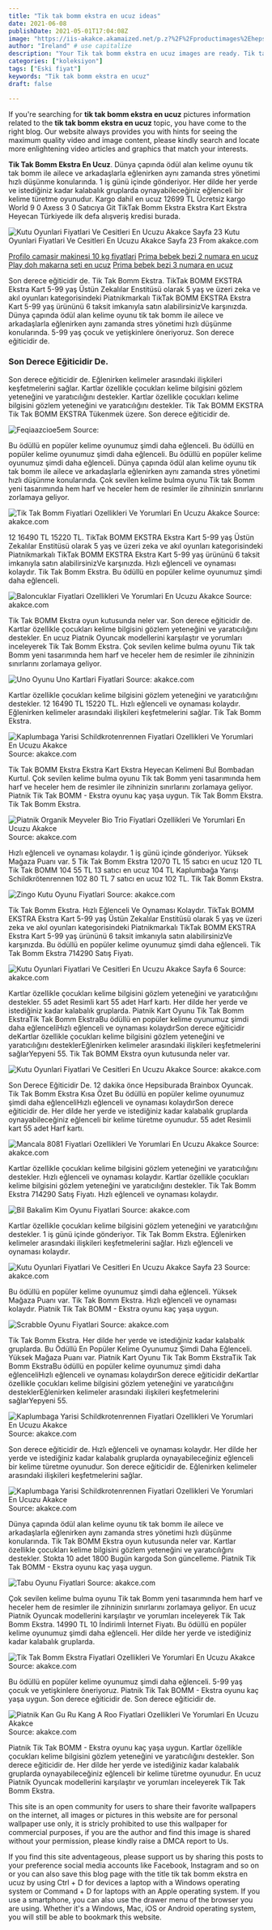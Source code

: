 ```yaml
---
title: "Tik tak bomm ekstra en ucuz ideas"
date: 2021-06-08
publishDate: 2021-05-01T17:04:08Z
image: "https://iis-akakce.akamaized.net/p.z?%2F%2Fproductimages%2Ehepsiburada%2Enet%2Fs%2F28%2F600%2F10230057107506%2Ejpg"
author: "Ireland" # use capitalize
description: "Your Tik tak bomm ekstra en ucuz images are ready. Tik tak bomm ekstra en ucuz are a topic that is being searched for and liked by netizens today. You can Get the Tik tak bomm ekstra en ucuz files here. Find and Download all royalty-free photos and vectors."
categories: ["koleksiyon"]
tags: ["Eski fiyat"]
keywords: "Tik tak bomm ekstra en ucuz"
draft: false

---
```


If you're searching for **tik tak bomm ekstra en ucuz** pictures information related to the **tik tak bomm ekstra en ucuz** topic, you have come to the right  blog.  Our website always  provides you with  hints  for seeing  the maximum  quality video and image  content, please kindly search and locate more enlightening video articles and graphics  that match your interests.

**Tik Tak Bomm Ekstra En Ucuz**. Dünya çapında ödül alan kelime oyunu tik tak bomm ile ailece ve arkadaşlarla eğlenirken aynı zamanda stres yönetimi hızlı düşünme konularında. 1 iş günü içinde gönderiyor. Her dilde her yerde ve istediğiniz kadar kalabalık gruplarda oynayabileceğiniz eğlenceli bir kelime türetme oyunudur. Kargo dahil en ucuz 12699 TL Ücretsiz kargo World 9 0 Axess 3 0 Satıcıya Git TikTak Bomm Ekstra Ekstra Kart Ekstra Heyecan Türkiyede ilk defa alışveriş kredisi burada.

![Kutu Oyunlari Fiyatlari Ve Cesitleri En Ucuzu Akakce Sayfa 23](https://cdn.akakce.com/ravensburger/cool-runnings-x.jpg "Kutu Oyunlari Fiyatlari Ve Cesitleri En Ucuzu Akakce Sayfa 23")
Kutu Oyunlari Fiyatlari Ve Cesitleri En Ucuzu Akakce Sayfa 23 From akakce.com

[Profilo camasir makinesi 10 kg fiyatlari](/profilo-camasir-makinesi-10-kg-fiyatlari/)
[Prima bebek bezi 2 numara en ucuz](/prima-bebek-bezi-2-numara-en-ucuz/)
[Play doh makarna seti en ucuz](/play-doh-makarna-seti-en-ucuz/)
[Prima bebek bezi 3 numara en ucuz](/prima-bebek-bezi-3-numara-en-ucuz/)

Son derece eğiticidir de. Tik Tak Bomm Ekstra. TikTak BOMM EKSTRA Ekstra Kart 5-99 yaş Üstün Zekalılar Enstitüsü olarak 5 yaş ve üzeri zeka ve akıl oyunları kategorisindeki Piatnikmarkalı TikTak BOMM EKSTRA Ekstra Kart 5-99 yaş ürününü 6 taksit imkanıyla satın alabilirsinizVe karşınızda. Dünya çapında ödül alan kelime oyunu tik tak bomm ile ailece ve arkadaşlarla eğlenirken aynı zamanda stres yönetimi hızlı düşünme konularında. 5-99 yaş çocuk ve yetişkinlere öneriyoruz. Son derece eğiticidir de.

### Son Derece Eğiticidir De.

Son derece eğiticidir de. Eğlenirken kelimeler arasındaki ilişkileri keşfetmelerini sağlar. Kartlar özellikle çocukları kelime bilgisini gözlem yeteneğini ve yaratıcılığını destekler. Kartlar özellikle çocukları kelime bilgisini gözlem yeteneğini ve yaratıcılığını destekler. Tik Tak BOMM EKSTRA Tik Tak BOMM EKSTRA Tükenmek üzere. Son derece eğiticidir de.


![Feqiaazcioe5em](https://cdn.akakce.com/_bro/3310/14141/14141_4_159211_275275x.jpg "Feqiaazcioe5em")
Source: 

Bu ödüllü en popüler kelime oyunumuz şimdi daha eğlenceli. Bu ödüllü en popüler kelime oyunumuz şimdi daha eğlenceli. Bu ödüllü en popüler kelime oyunumuz şimdi daha eğlenceli. Dünya çapında ödül alan kelime oyunu tik tak bomm ile ailece ve arkadaşlarla eğlenirken aynı zamanda stres yönetimi hızlı düşünme konularında. Çok sevilen kelime bulma oyunu Tik tak Bomm yeni tasarımında hem harf ve heceler hem de resimler ile zihninizin sınırlarını zorlamaya geliyor.

![Tik Tak Bomm Fiyatlari Ozellikleri Ve Yorumlari En Ucuzu Akakce](https://cdn.akakce.com/piatnik/tik-tak-bomm-z.jpg "Tik Tak Bomm Fiyatlari Ozellikleri Ve Yorumlari En Ucuzu Akakce")
Source: akakce.com

12 16490 TL 15220 TL. TikTak BOMM EKSTRA Ekstra Kart 5-99 yaş Üstün Zekalılar Enstitüsü olarak 5 yaş ve üzeri zeka ve akıl oyunları kategorisindeki Piatnikmarkalı TikTak BOMM EKSTRA Ekstra Kart 5-99 yaş ürününü 6 taksit imkanıyla satın alabilirsinizVe karşınızda. Hızlı eğlenceli ve oynaması kolaydır. Tik Tak Bomm Ekstra. Bu ödüllü en popüler kelime oyunumuz şimdi daha eğlenceli.

![Baloncuklar Fiyatlari Ozellikleri Ve Yorumlari En Ucuzu Akakce](https://cdn.akakce.com/piatnik/baloncuklar-z.jpg "Baloncuklar Fiyatlari Ozellikleri Ve Yorumlari En Ucuzu Akakce")
Source: akakce.com

Tik Tak BOMM Ekstra oyun kutusunda neler var. Son derece eğiticidir de. Kartlar özellikle çocukları kelime bilgisini gözlem yeteneğini ve yaratıcılığını destekler. En ucuz Piatnik Oyuncak modellerini karşılaştır ve yorumları inceleyerek Tik Tak Bomm Ekstra. Çok sevilen kelime bulma oyunu Tik tak Bomm yeni tasarımında hem harf ve heceler hem de resimler ile zihninizin sınırlarını zorlamaya geliyor.

![Uno Oyunu Uno Kartlari Fiyatlari](https://cdn.akakce.com/mattel/uno-kartlar-x.jpg "Uno Oyunu Uno Kartlari Fiyatlari")
Source: akakce.com

Kartlar özellikle çocukları kelime bilgisini gözlem yeteneğini ve yaratıcılığını destekler. 12 16490 TL 15220 TL. Hızlı eğlenceli ve oynaması kolaydır. Eğlenirken kelimeler arasındaki ilişkileri keşfetmelerini sağlar. Tik Tak Bomm Ekstra.

![Kaplumbaga Yarisi Schildkrotenrennen Fiyatlari Ozellikleri Ve Yorumlari En Ucuzu Akakce](https://cdn.akakce.com/piatnik/kaplumbaga-yarisi-schildkrotenrennen-1-z.jpg "Kaplumbaga Yarisi Schildkrotenrennen Fiyatlari Ozellikleri Ve Yorumlari En Ucuzu Akakce")
Source: akakce.com

Tik Tak BOMM Ekstra Ekstra Kart Ekstra Heyecan Kelimeni Bul Bombadan Kurtul. Çok sevilen kelime bulma oyunu Tik tak Bomm yeni tasarımında hem harf ve heceler hem de resimler ile zihninizin sınırlarını zorlamaya geliyor. Piatnik Tik Tak BOMM - Ekstra oyunu kaç yaşa uygun. Tik Tak Bomm Ekstra. Tik Tak Bomm Ekstra.

![Piatnik Organik Meyveler Bio Trio Fiyatlari Ozellikleri Ve Yorumlari En Ucuzu Akakce](https://iis-akakce.akamaized.net/p.z?%2F%2Fcdn03%2Eciceksepeti%2Ecom%2Fcicek%2Fkc6489359%2D1%2FM%2Fpiatnik%2Dorganik%2Dmeyveler%2Dbio%2Dtrio%2Dkc6489359%2D1%2D52f0b5a30b74444e8872d6036ec532d6%2Ejpg "Piatnik Organik Meyveler Bio Trio Fiyatlari Ozellikleri Ve Yorumlari En Ucuzu Akakce")
Source: akakce.com

Hızlı eğlenceli ve oynaması kolaydır. 1 iş günü içinde gönderiyor. Yüksek Mağaza Puanı var. 5 Tik Tak Bomm Ekstra 12070 TL 15 satıcı en ucuz 120 TL Tik Tak BOMM 104 55 TL 13 satıcı en ucuz 104 TL Kaplumbağa Yarışı Schildkrötenrennen 102 80 TL 7 satıcı en ucuz 102 TL. Tik Tak Bomm Ekstra.

![Zingo Kutu Oyunu Fiyatlari](https://iis-akakce.akamaized.net/p.x?%2F%2Fwww%2Etoysall%2Ecom%2Etr%2FUploads%2FUrunResimleri%2Fzingohobi%2Degitimhed571%2D234e77%2Ejpg "Zingo Kutu Oyunu Fiyatlari")
Source: akakce.com

Tik Tak Bomm Ekstra. Hızlı Eğlenceli Ve Oynaması Kolaydır. TikTak BOMM EKSTRA Ekstra Kart 5-99 yaş Üstün Zekalılar Enstitüsü olarak 5 yaş ve üzeri zeka ve akıl oyunları kategorisindeki Piatnikmarkalı TikTak BOMM EKSTRA Ekstra Kart 5-99 yaş ürününü 6 taksit imkanıyla satın alabilirsinizVe karşınızda. Bu ödüllü en popüler kelime oyunumuz şimdi daha eğlenceli. Tik Tak Bomm Ekstra 714290 Satış Fiyatı.

![Kutu Oyunlari Fiyatlari Ve Cesitleri En Ucuzu Akakce Sayfa 6](https://cdn.akakce.com/thinkfun/zingo-ingilizce-x.jpg "Kutu Oyunlari Fiyatlari Ve Cesitleri En Ucuzu Akakce Sayfa 6")
Source: akakce.com

Kartlar özellikle çocukları kelime bilgisini gözlem yeteneğini ve yaratıcılığını destekler. 55 adet Resimli kart 55 adet Harf kartı. Her dilde her yerde ve istediğiniz kadar kalabalık gruplarda. Piatnik Kart Oyunu Tik Tak Bomm EkstraTik Tak Bomm EkstraBu ödüllü en popüler kelime oyunumuz şimdi daha eğlenceliHızlı eğlenceli ve oynaması kolaydırSon derece eğiticidir deKartlar özellikle çocukları kelime bilgisini gözlem yeteneğini ve yaratıcılığını desteklerEğlenirken kelimeler arasındaki ilişkileri keşfetmelerini sağlarYepyeni 55. Tik Tak BOMM Ekstra oyun kutusunda neler var.

![Kutu Oyunlari Fiyatlari Ve Cesitleri En Ucuzu Akakce](https://iis-akakce.akamaized.net/p.x?%2F%2Fcdn03%2Eciceksepeti%2Ecom%2Fcicek%2Fkcm23497445%2D1%2FM%2Fphlat%2Dball%2Dv3%2Dturuncu%2Dkcm23497445%2D1%2D2fa8b5b706374e8fa6ef518e11966495%2Ejpg "Kutu Oyunlari Fiyatlari Ve Cesitleri En Ucuzu Akakce")
Source: akakce.com

Son Derece Eğiticidir De. 12 dakika önce Hepsiburada Brainbox Oyuncak. Tik Tak Bomm Ekstra Kısa Özet Bu ödüllü en popüler kelime oyunumuz şimdi daha eğlenceliHızlı eğlenceli ve oynaması kolaydırSon derece eğiticidir de. Her dilde her yerde ve istediğiniz kadar kalabalık gruplarda oynayabileceğiniz eğlenceli bir kelime türetme oyunudur. 55 adet Resimli kart 55 adet Harf kartı.

![Mancala 8081 Fiyatlari Ozellikleri Ve Yorumlari En Ucuzu Akakce](https://cdn.akakce.com/cardinal-games/mancala-8081-z.jpg "Mancala 8081 Fiyatlari Ozellikleri Ve Yorumlari En Ucuzu Akakce")
Source: akakce.com

Kartlar özellikle çocukları kelime bilgisini gözlem yeteneğini ve yaratıcılığını destekler. Hızlı eğlenceli ve oynaması kolaydır. Kartlar özellikle çocukları kelime bilgisini gözlem yeteneğini ve yaratıcılığını destekler. Tik Tak Bomm Ekstra 714290 Satış Fiyatı. Hızlı eğlenceli ve oynaması kolaydır.

![Bil Bakalim Kim Oyunu Fiyatlari](https://cdn.akakce.com/hasbro/bil-bakalim-kim-c2124-x.jpg "Bil Bakalim Kim Oyunu Fiyatlari")
Source: akakce.com

Kartlar özellikle çocukları kelime bilgisini gözlem yeteneğini ve yaratıcılığını destekler. 1 iş günü içinde gönderiyor. Tik Tak Bomm Ekstra. Eğlenirken kelimeler arasındaki ilişkileri keşfetmelerini sağlar. Hızlı eğlenceli ve oynaması kolaydır.

![Kutu Oyunlari Fiyatlari Ve Cesitleri En Ucuzu Akakce Sayfa 23](https://cdn.akakce.com/ravensburger/cool-runnings-x.jpg "Kutu Oyunlari Fiyatlari Ve Cesitleri En Ucuzu Akakce Sayfa 23")
Source: akakce.com

Bu ödüllü en popüler kelime oyunumuz şimdi daha eğlenceli. Yüksek Mağaza Puanı var. Tik Tak Bomm Ekstra. Hızlı eğlenceli ve oynaması kolaydır. Piatnik Tik Tak BOMM - Ekstra oyunu kaç yaşa uygun.

![Scrabble Oyunu Fiyatlari](https://cdn.akakce.com/mattel/scrabble-junior-turkce-x.jpg "Scrabble Oyunu Fiyatlari")
Source: akakce.com

Tik Tak Bomm Ekstra. Her dilde her yerde ve istediğiniz kadar kalabalık gruplarda. Bu Ödüllü En Popüler Kelime Oyunumuz Şimdi Daha Eğlenceli. Yüksek Mağaza Puanı var. Piatnik Kart Oyunu Tik Tak Bomm EkstraTik Tak Bomm EkstraBu ödüllü en popüler kelime oyunumuz şimdi daha eğlenceliHızlı eğlenceli ve oynaması kolaydırSon derece eğiticidir deKartlar özellikle çocukları kelime bilgisini gözlem yeteneğini ve yaratıcılığını desteklerEğlenirken kelimeler arasındaki ilişkileri keşfetmelerini sağlarYepyeni 55.

![Kaplumbaga Yarisi Schildkrotenrennen Fiyatlari Ozellikleri Ve Yorumlari En Ucuzu Akakce](https://cdn.akakce.com/piatnik/kaplumbaga-yarisi-schildkrotenrennen-2-z.jpg "Kaplumbaga Yarisi Schildkrotenrennen Fiyatlari Ozellikleri Ve Yorumlari En Ucuzu Akakce")
Source: akakce.com

Son derece eğiticidir de. Hızlı eğlenceli ve oynaması kolaydır. Her dilde her yerde ve istediğiniz kadar kalabalık gruplarda oynayabileceğiniz eğlenceli bir kelime türetme oyunudur. Son derece eğiticidir de. Eğlenirken kelimeler arasındaki ilişkileri keşfetmelerini sağlar.

![Kaplumbaga Yarisi Schildkrotenrennen Fiyatlari Ozellikleri Ve Yorumlari En Ucuzu Akakce](https://cdn.akakce.com/piatnik/kaplumbaga-yarisi-schildkrotenrennen-z.jpg "Kaplumbaga Yarisi Schildkrotenrennen Fiyatlari Ozellikleri Ve Yorumlari En Ucuzu Akakce")
Source: akakce.com

Dünya çapında ödül alan kelime oyunu tik tak bomm ile ailece ve arkadaşlarla eğlenirken aynı zamanda stres yönetimi hızlı düşünme konularında. Tik Tak BOMM Ekstra oyun kutusunda neler var. Kartlar özellikle çocukları kelime bilgisini gözlem yeteneğini ve yaratıcılığını destekler. Stokta 10 adet 1800 Bugün kargoda Son güncelleme. Piatnik Tik Tak BOMM - Ekstra oyunu kaç yaşa uygun.

![Tabu Oyunu Fiyatlari](https://cdn.akakce.com/hasbro/tabu-xl-04199-x.jpg "Tabu Oyunu Fiyatlari")
Source: akakce.com

Çok sevilen kelime bulma oyunu Tik tak Bomm yeni tasarımında hem harf ve heceler hem de resimler ile zihninizin sınırlarını zorlamaya geliyor. En ucuz Piatnik Oyuncak modellerini karşılaştır ve yorumları inceleyerek Tik Tak Bomm Ekstra. 14990 TL 10 İndirimli İnternet Fiyatı. Bu ödüllü en popüler kelime oyunumuz şimdi daha eğlenceli. Her dilde her yerde ve istediğiniz kadar kalabalık gruplarda.

![Tik Tak Bomm Ekstra Fiyatlari Ozellikleri Ve Yorumlari En Ucuzu Akakce](https://cdn.akakce.com/piatnik/tik-tak-bomm-ekstra-z.jpg "Tik Tak Bomm Ekstra Fiyatlari Ozellikleri Ve Yorumlari En Ucuzu Akakce")
Source: akakce.com

Bu ödüllü en popüler kelime oyunumuz şimdi daha eğlenceli. 5-99 yaş çocuk ve yetişkinlere öneriyoruz. Piatnik Tik Tak BOMM - Ekstra oyunu kaç yaşa uygun. Son derece eğiticidir de. Son derece eğiticidir de.

![Piatnik Kan Gu Ru Kang A Roo Fiyatlari Ozellikleri Ve Yorumlari En Ucuzu Akakce](https://iis-akakce.akamaized.net/p.z?%2F%2Fproductimages%2Ehepsiburada%2Enet%2Fs%2F28%2F600%2F10230057107506%2Ejpg "Piatnik Kan Gu Ru Kang A Roo Fiyatlari Ozellikleri Ve Yorumlari En Ucuzu Akakce")
Source: akakce.com

Piatnik Tik Tak BOMM - Ekstra oyunu kaç yaşa uygun. Kartlar özellikle çocukları kelime bilgisini gözlem yeteneğini ve yaratıcılığını destekler. Son derece eğiticidir de. Her dilde her yerde ve istediğiniz kadar kalabalık gruplarda oynayabileceğiniz eğlenceli bir kelime türetme oyunudur. En ucuz Piatnik Oyuncak modellerini karşılaştır ve yorumları inceleyerek Tik Tak Bomm Ekstra.

This site is an open community for users to share their favorite wallpapers on the internet, all images or pictures in this website are for personal wallpaper use only, it is stricly prohibited to use this wallpaper for commercial purposes, if you are the author and find this image is shared without your permission, please kindly raise a DMCA report to Us.

If you find this site adventageous, please support us by sharing this posts to your preference social media accounts like Facebook, Instagram and so on or you can also save this blog page with the title tik tak bomm ekstra en ucuz by using Ctrl + D for devices a laptop with a Windows operating system or Command + D for laptops with an Apple operating system. If you use a smartphone, you can also use the drawer menu of the browser you are using. Whether it's a Windows, Mac, iOS or Android operating system, you will still be able to bookmark this website.
